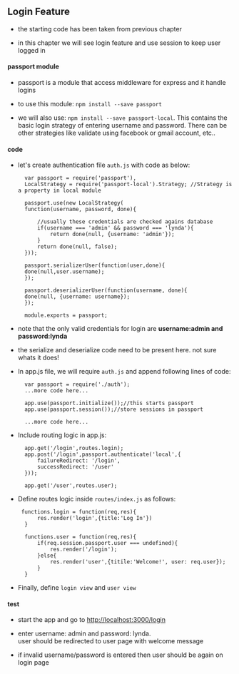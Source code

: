 ## Login Feature

- the starting code has been taken from previous chapter

- in this chapter we will see login feature and use session to keep user logged in


#### passport module

- passport is a module that access middleware for express and it handle logins

- to use this module: `npm install --save passport`

- we will also use: `npm install --save passport-local`. This contains the basic login strategy of entering username and password. There can be other strategies like validate using facebook or gmail account, etc..

#### code

- let's create authentication file `auth.js` with code as below:
    
        var passport = require('passport'),
        LocalStrategy = require('passport-local').Strategy; //Strategy is a property in local module

        passport.use(new LocalStrategy(
        function(username, password, done){
            
            //usually these credentials are checked agains database
            if(username === 'admin' && password === 'lynda'){
                return done(null, {username: 'admin'});
            }
            return done(null, false);
        }));

        passport.serializerUser(function(user,done){
        done(null,user.username);
        });

        passport.deserializerUser(function(username, done){
        done(null, {username: username});
        });

        module.exports = passport;

- note that the only valid credentials for login are **username:admin and password:lynda**

- the serialize and deserialize code need to be present here. not sure whats it does!

- In app.js file, we will require `auth.js` and append following lines of code:
        
        var passport = require('./auth');
        ...more code here... 
        
        app.use(passport.initialize());//this starts passport
        app.use(passport.session());//store sessions in passport

        ...more code here...

- Include routing logic in app.js:

        app.get('/login',routes.login);
        app.post('/login',passport.authenticate('local',{
            failureRedirect: '/login',
            successRedirect: '/user'
        }));

        app.get('/user',routes.user);

- Define routes logic inside `routes/index.js` as follows:

       functions.login = function(req,res){
            res.render('login',{title:'Log In'})
        }

        functions.user = function(req,res){
            if(req.session.passport.user === undefined){
                res.render('/login');
            }else{
                res.render('user',{titile:'Welcome!', user: req.user});
            }
        }
- Finally, define `login view` and `user view`

#### test
 
- start the app and go to <http://localhost:3000/login>

- enter username: admin and password: lynda.  
    user should be redirected to user page with welcome message

- if invalid username/password is entered then user should be again on login page